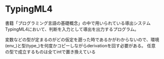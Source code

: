 # TypingML4

書籍「プログラミング言語の基礎概念」の中で用いられている導出システムTypingML4において、判断を入力として導出を出力するプログラム。

変数などの型が定まるのがどの仮定を遡った時であるかがわからないので、環境(env_)と型(type_)を何度かコピーしながらderivationを回す必要がある。
任意の型で成立するものは全てintで置き換えている

